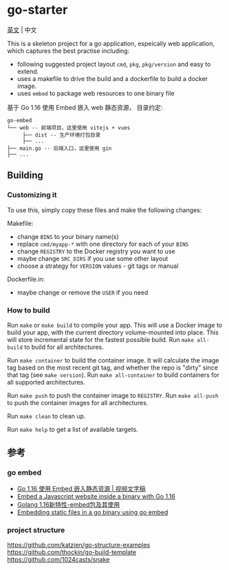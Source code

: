 # go-starter

[英文](README.md) | 中文

This is a skeleton project for a go application, espeically web application, which captures the best practise including:

- following suggested project layout `cmd`, `pkg`, `pkg/version` and easy to extend.
- uses a makefile to drive the build and a dockerfile to build a docker image.
- uses `embed` to package web resources to one binary file


基于 Go 1.16 使用 Embed 嵌入 web 静态资源， 目录约定:

```
go-embed
└── web -- 前端项目，这里使用 vitejs + vues
     ├── dist -- 生产环境打包目录
     ├── ...
├── main.go -- 后端入口，这里使用 gin
├── ...
```

## Building

### Customizing it

To use this, simply copy these files and make the following changes:

Makefile:
   - change `BINS` to your binary name(s)
   - replace `cmd/myapp-*` with one directory for each of your `BINS`
   - change `REGISTRY` to the Docker registry you want to use
   - maybe change `SRC_DIRS` if you use some other layout
   - choose a strategy for `VERSION` values - git tags or manual

Dockerfile.in:
   - maybe change or remove the `USER` if you need

### How to build

Run `make` or `make build` to compile your app.  This will use a Docker image
to build your app, with the current directory volume-mounted into place.  This
will store incremental state for the fastest possible build.  Run `make
all-build` to build for all architectures.

Run `make container` to build the container image.  It will calculate the image
tag based on the most recent git tag, and whether the repo is "dirty" since
that tag (see `make version`).  Run `make all-container` to build containers
for all supported architectures.

Run `make push` to push the container image to `REGISTRY`.  Run `make all-push`
to push the container images for all architectures.

Run `make clean` to clean up.

Run `make help` to get a list of available targets.


## 参考
### go embed
- [Go 1.16 使用 Embed 嵌入静态资源 | 视频文字稿](https://jishuin.proginn.com/p/763bfbd3aa2e)
- [Embed a Javascript website inside a binary with Go 1.16](https://blog.lawrencejones.dev/golang-embed)
- [Golang 1.16新特性-embed包及其使用](https://www.cnblogs.com/niuben/p/14461973.html)
- [Embedding static files in a go binary using go embed](https://harsimranmaan.medium.com/embedding-static-files-in-a-go-binary-using-go-embed-bac505f3cb9a)

### project structure
https://github.com/katzien/go-structure-examples
https://github.com/thockin/go-build-template
https://github.com/1024casts/snake
